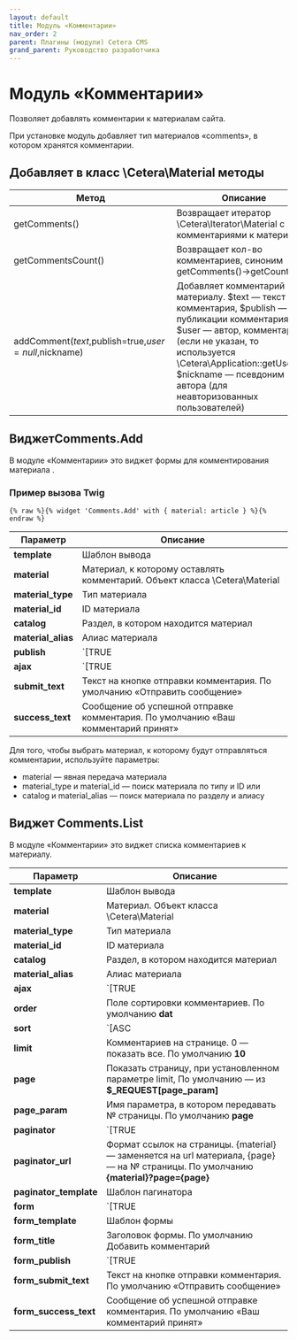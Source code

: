 ```yaml
---
layout: default
title: Модуль «Комментарии»
nav_order: 2
parent: Плагины (модули) Cetera CMS
grand_parent: Руководство разработчика
---
```


# Модуль «Комментарии»

Позволяет добавлять комментарии к материалам сайта.

При установке модуль добавляет тип материалов «comments», в котором хранятся комментарии.

## Добавляет в класс \Cetera\Material методы

Метод | Описание
---|---
getComments()|Возвращает итератор \Cetera\Iterator\Material с комментариями к материалу
getCommentsCount()|Возвращает кол-во комментариев, синоним getComments()→getCountAll()
addComment($text,$publish=true,$user=null,$nickname)|Добавляет комментарий к материалу. $text — текст комментария, $publish — флаг публикации комментария, $user — автор, комментария (если не указан, то используется \Cetera\Application::getUser())), $nickname — псевдоним автора (для неавторизованных пользователей)

## ВиджетComments.Add

В модуле «Комментарии» это виджет формы для комментирования материала .

### Пример вызова Twig

	{% raw %}{% widget 'Comments.Add' with { material: article } %}{% endraw %}
 

Параметр | Описание
---|---
**template**|Шаблон вывода
**material**|Материал, к которому оставлять комментарий. Объект класса \Cetera\Material
**material_type**|Тип материала
**material_id**|ID материала
**catalog**|Раздел, в котором находится материал
**material_alias**|Алиас материала
**publish**|`[TRUE|FALSE]` Сразу публиковать отправленный комментарий. По умолчанию **TRUE**
**ajax**|`[TRUE|FALSE]` Отправка комментария без перезагрузки страницы. По умолчанию **FALSE**
**submit_text**|Текст на кнопке отправки комментария. По умолчанию «Отправить сообщение»
**success_text**|Сообщение об успешной отправке комментария. По умолчанию «Ваш комментарий принят»

Для того, чтобы выбрать материал, к которому будут отправляться комментарии, используйте параметры:

* material — явная передача материала
* material_type и material_id — поиск материала по типу и ID или
* catalog и material_alias — поиск материала по разделу и алиасу

## Виджет Comments.List

В модуле «Комментарии» это виджет списка комментариев к материалу.

Параметр | Описание
---|---
**template**|Шаблон вывода
**material**|Материал. Объект класса \Cetera\Material
**material_type**|Тип материала
**material_id**|ID материала
**catalog**|Раздел, в котором находится материал
**material_alias**|Алиас материала
**ajax**|`[TRUE|FALSE]` AJAX-режим. По умолчанию **FALSE**
**order**|Поле сортировки комментариев. По умолчанию **dat**
**sort**|`[ASC|DESC]` Порядок сортировки комментариев. По умолчанию **DESC**
**limit**|Комментариев на странице. 0 — показать все. По умолчанию **10**
**page**|Показать страницу, при установленном параметре limit, По умолчанию — из **$_REQUEST[page_param]**
**page_param**|Имя параметра, в котором передавать № страницы. По умолчанию **page**
**paginator**|`[TRUE|FALSE]` Показать постраничную навигацию. По умолчанию **FALSE**
**paginator_url**|Формат ссылок на страницы. {material} — заменяется на url материала, {page} — на № страницы. По умолчанию **{material}?page={page}**
**paginator_template**|Шаблон пагинатора
**form**|`[TRUE|FALSE]` Показать форму добавления комментария **TRUE**
**form_template**|Шаблон формы
**form_title**|Заголовок формы. По умолчанию Добавить комментарий
**form_publish**|`[TRUE|FALSE]` Сразу публиковать отправленный комментарий. По умолчанию **TRUE**
**form_submit_text**|Текст на кнопке отправки комментария. По умолчанию «Отправить сообщение»
**form_success_text**|Сообщение об успешной отправке комментария. По умолчанию «Ваш комментарий принят»